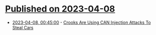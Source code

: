 # [Published on 2023-04-08](index.md)

* [2023-04-08, 00:45:00](https://it.slashdot.org/story/23/04/07/210259/crooks-are-using-can-injection-attacks-to-steal-cars?utm_source=rss1.0mainlinkanon&utm_medium=feed) - [Crooks Are Using CAN Injection Attacks To Steal Cars](https://it.slashdot.org/story/23/04/07/210259/crooks-are-using-can-injection-attacks-to-steal-cars?utm_source=rss1.0mainlinkanon&utm_medium=feed)

